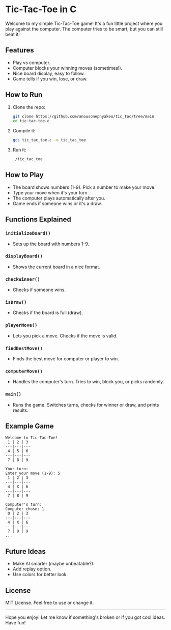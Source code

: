 # Tic-Tac-Toe in C

Welcome to my simple Tic-Tac-Toe game! It's a fun little project where you play against the computer. The computer tries to be smart, but you can still beat it!

## Features
- Play vs computer.
- Computer blocks your winning moves (sometimes!).
- Nice board display, easy to follow.
- Game tells if you win, lose, or draw.

## How to Run
1. Clone the repo:
   ```bash
   git clone https://github.com/anousonephyakeo/tic_toc/tree/main
   cd tic-tac-toe-c
   ```

2. Compile it:
   ```bash
   gcc tic_tac_toe.c -o tic_tac_toe
   ```

3. Run it:
   ```bash
   ./tic_tac_toe
   ```

## How to Play
- The board shows numbers (1-9). Pick a number to make your move.
- Type your move when it's your turn.
- The computer plays automatically after you.
- Game ends if someone wins or it's a draw.

## Functions Explained

### `initializeBoard()`
- Sets up the board with numbers 1-9.

### `displayBoard()`
- Shows the current board in a nice format.

### `checkWinner()`
- Checks if someone wins.

### `isDraw()`
- Checks if the board is full (draw).

### `playerMove()`
- Lets you pick a move. Checks if the move is valid.

### `findBestMove()`
- Finds the best move for computer or player to win.

### `computerMove()`
- Handles the computer's turn. Tries to win, block you, or picks randomly.

### `main()`
- Runs the game. Switches turns, checks for winner or draw, and prints results.

## Example Game
```
Welcome to Tic-Tac-Toe!
 1 | 2 | 3 
---|---|---
 4 | 5 | 6 
---|---|---
 7 | 8 | 9 

Your turn:
Enter your move (1-9): 5
 1 | 2 | 3 
---|---|---
 4 | X | 6 
---|---|---
 7 | 8 | 9 

Computer's turn:
Computer chose: 1
 O | 2 | 3 
---|---|---
 4 | X | 6 
---|---|---
 7 | 8 | 9 
...
```

## Future Ideas
- Make AI smarter (maybe unbeatable?).
- Add replay option.
- Use colors for better look.

## License
MIT License. Feel free to use or change it.

---

Hope you enjoy! Let me know if something's broken or if you got cool ideas. Have fun!
